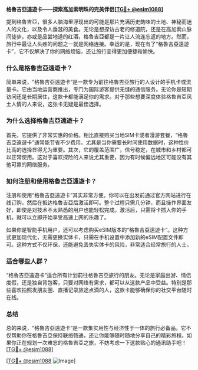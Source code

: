 **格魯吉亞遠遊卡——探索高加索明珠的完美伴侣[[TG💪+ @esim1088](https://t.me/s/esim1088)]**

提到格魯吉亞，很多人脑海里浮现出的可能是那片充满历史韵味的土地、神秘而迷人的文化，以及令人垂涎的美食。无论是想探访古老的修道院，还是在高加索山脉间徒步，亦或是品尝地道的红酒，格魯吉亞都是一片让人流连忘返的地方。然而，旅行中最让人头疼的问题之一就是网络连接。幸运的是，现在有了“格魯吉亞遠遊卡”，它不仅解决了你的网络烦恼，还让旅行变得更加便捷和愉快。

### **什么是格魯吉亞遠遊卡？**

简单来说，“格魯吉亞遠遊卡”是一款专为前往格魯吉亞旅行的人设计的手机卡或流量卡。它由当地运营商推出，专门为国际游客提供无缝的通信服务。无论你是短期访问还是长期居住，这款卡都能满足你的需求。对于那些想要深度体验格魯吉亞风土人情的人来说，这张卡无疑是最佳选择。

### **为什么选择格魯吉亞遠遊卡？**

首先，它提供了非常实惠的价格。相比直接购买当地SIM卡或者漫游套餐，“格魯吉亞遠遊卡”通常能节省不少费用。尤其是当你需要长时间使用数据时，这种性价比高的选择显得尤为重要。其次，它的覆盖范围广，信号稳定，在城市和乡村都可以正常使用。这对于喜欢探险的人来说尤其重要，因为有时候偏远地区可能没有其他可靠的网络服务。

### **如何注册和使用格魯吉亞遠遊卡？**

注册和使用“格魯吉亞遠遊卡”其实非常方便。你可以在出发前通过官方网站进行在线订购，然后在抵达格魯吉亞后激活即可。整个过程只需几分钟，而且操作界面友好，即使是对技术不太熟悉的用户也能轻松完成。激活后，只需将卡插入你的手机，就可以立即开始享受高速上网的乐趣了。

如果你是智能手机用户，还可以考虑购买eSIM版本的“格魯吉亞遠遊卡”。这种方式更加现代化，无需更换实体卡，只需在手机设置中添加新的eSIM配置文件即可。这种方式不仅环保，还能避免丢失实体卡的风险，非常适合经常旅行的人士。

### **适合哪些人群？**

“格魯吉亞遠遊卡”适合所有计划前往格魯吉亞旅行的朋友。无论是家庭出游、情侣度假，还是独自背包客，只要对网络有需求，都可以从这款产品中受益。特别是那些喜欢拍照发朋友圈、直播记录旅途点滴的人，这款卡能够确保你的社交平台随时在线。

### **总结**

总的来说，“格魯吉亞遠遊卡”是一款集实用性与经济性于一体的旅行必备品。它不仅帮助你在格魯吉亞保持联络畅通，还让你能够随时随地分享自己的精彩旅程。如果你正在规划一次难忘的格魯吉亞之旅，不妨考虑一下这款贴心的通讯助手吧！[[TG💪+ @esim1088](https://t.me/s/esim1088)]

[[TG💪+ @esim1088](https://t.me/s/esim1088) ![Image](https://i.postimg.cc/4NQfJmqS/Snipaste-2025-05-13-00-14-12.png)]